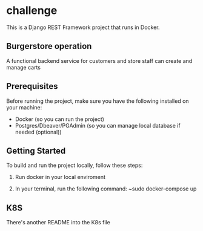 # challenge

This is a Django REST Framework project that runs in Docker.

## Burgerstore operation

A functional backend service for customers and store staff can create and manage carts 

## Prerequisites

Before running the project, make sure you have the following installed on your machine:

- Docker (so you can run the project)
- Postgres/Dbeaver/PGAdmin (so you can manage local database if needed (optional))

## Getting Started

To build and run the project locally, follow these steps:

1. Run docker in your local enviroment

2. In your terminal, run the following command:
    ~sudo docker-compose up

## K8S
There's another README into the K8s file



